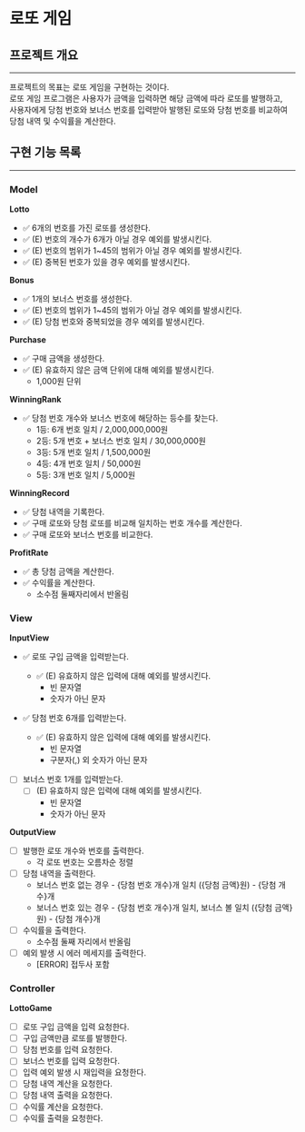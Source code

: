 # 로또 게임

## 프로젝트 개요
- - - 
프로젝트의 목표는 로또 게임을 구현하는 것이다.  
로또 게임 프로그램은 사용자가 금액을 입력하면 해당 금액에 따라 로또를 발행하고,   
사용자에게 당첨 번호와 보너스 번호를 입력받아 발행된 로또와 당첨 번호를 비교하여 당첨 내역 및 수익률을 계산한다.


## 구현 기능 목록
- - -
### Model
**Lotto**
  - ✅ 6개의 번호를 가진 로또를 생성한다.
  - ✅ (E) 번호의 개수가 6개가 아닐 경우 예외를 발생시킨다.
  - ✅ (E) 번호의 범위가 1~45의 범위가 아닐 경우 예외를 발생시킨다.
  - ✅ (E) 중복된 번호가 있을 경우 예외를 발생시킨다.


**Bonus** 
  - ✅ 1개의 보너스 번호를 생성한다.
  - ✅ (E) 번호의 범위가 1~45의 범위가 아닐 경우 예외를 발생시킨다.
  - ✅ (E) 당첨 번호와 중복되었을 경우 예외를 발생시킨다.


**Purchase**
  - ✅ 구매 금액을 생성한다.
  - ✅ (E) 유효하지 않은 금액 단위에 대해 예외를 발생시킨다.
    - 1,000원 단위


**WinningRank**
  - ✅ 당첨 번호 개수와 보너스 번호에 해당하는 등수를 찾는다.
    - 1등: 6개 번호 일치 / 2,000,000,000원
    - 2등: 5개 번호 + 보너스 번호 일치 / 30,000,000원
    - 3등: 5개 번호 일치 / 1,500,000원
    - 4등: 4개 번호 일치 / 50,000원
    - 5등: 3개 번호 일치 / 5,000원


**WinningRecord**
  - ✅ 당첨 내역을 기록한다.
  - ✅ 구매 로또와 당첨 로또를 비교해 일치하는 번호 개수를 계산한다.
  - ✅ 구매 로또와 보너스 번호를 비교한다.


**ProfitRate**
  - ✅ 총 당첨 금액을 계산한다.
  - ✅ 수익률을 계산한다.
    - 소수점 둘째자리에서 반올림
 

### View
**InputView** 
  - ✅ 로또 구입 금액을 입력받는다.
    - ✅ (E) 유효하지 않은 입력에 대해 예외를 발생시킨다.
      - 빈 문자열
      - 숫자가 아닌 문자


  - ✅ 당첨 번호 6개를 입력받는다.
    - ✅ (E) 유효하지 않은 입력에 대해 예외를 발생시킨다.
      - 빈 문자열
      - 구분자(,) 외 숫자가 아닌 문자


  - [ ] 보너스 번호 1개를 입력받는다.
    - [ ] (E) 유효하지 않은 입력에 대해 예외를 발생시킨다.
      - 빈 문자열
      - 숫자가 아닌 문자


**OutputView**
  - [ ] 발행한 로또 개수와 번호를 출력한다.
    - 각 로또 번호는 오름차순 정렬
  - [ ] 당첨 내역을 출력한다.
    - 보너스 번호 없는 경우 - {당첨 번호 개수}개 일치 ({당첨 금액}원) - {당첨 개수}개
    - 보너스 번호 있는 경우 - {당첨 번호 개수}개 일치, 보너스 볼 일치 ({당첨 금액}원) - {당첨 개수}개
  - [ ] 수익률을 출력한다.
    - 소수점 둘째 자리에서 반올림
  - [ ] 예외 발생 시 에러 메세지를 출력한다.
    - [ERROR] 접두사 포함


### Controller
**LottoGame**
  - [ ] 로또 구입 금액을 입력 요청한다.
  - [ ] 구입 금액만큼 로또를 발행한다.
  - [ ] 당첨 번호를 입력 요청한다.
  - [ ] 보너스 번호를 입력 요청한다.
  - [ ] 입력 예외 발생 시 재입력을 요청한다.
  - [ ] 당첨 내역 계산을 요청한다.
  - [ ] 당첨 내역 출력을 요청한다.
  - [ ] 수익률 계산을 요청한다.
  - [ ] 수익률 출력을 요청한다.